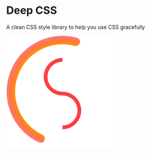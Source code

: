 # Deep CSS

A clean CSS style library to help you use CSS gracefully

![logo](./docs/public/logo.png) 